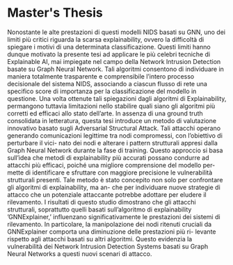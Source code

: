 # Master's Thesis
Nonostante le alte prestazioni di questi modelli NIDS basati su GNN, uno dei limiti più critici riguarda la scarsa explainability, ovvero la difficoltà di spiegare i motivi di una determinata classificazione. Questi limiti hanno dunque motivato la presente tesi ad applicare le più celebri tecniche di Explainable AI, mai impiegate nel campo della Network Intrusion Detection basate su Graph Neural Network. Tali algoritmi consentono di individuare in maniera totalmente trasparente e comprensibile l’intero processo decisionale del sistema NIDS, associando a ciascun flusso di rete una specifico score di importanza per la classificazione del modello in questione.
Una volta ottenute tali spiegazioni dagli algoritmi di Explainability, permangono tuttavia limitazioni nello stabilire quali siano gli algoritmi più corretti ed efficaci allo stato dell’arte. In assenza di una ground truth consolidata in letteratura, questa tesi introduce un metodo di valutazione innovativo basato sugli Adversarial Structural Attack. Tali attacchi operano generando comunicazioni legittime tra nodi compromessi, con l’obiettivo di perturbare il vici- nato dei nodi e alterare i pattern strutturali appresi dalla Graph Neural Network durante la fase di training. Questo approccio si basa sull’idea che metodi di explainability più accurati possano condurre ad attacchi più efficaci, poiché una migliore comprensione del modello per- mette di identificare e sfruttare con maggiore precisione le vulnerabilità strutturali presenti. Tale metodo è stato concepito non solo per confrontare gli algoritmi di explainability, ma an- che per individuare nuove strategie di attacco che un potenziale attaccante potrebbe adottare per eludere il rilevamento. I risultati di questo studio dimostrano che gli attacchi strutturali, soprattutto quelli basati sull’algoritmo di explainability ’GNNExplainer,’ influenzano significativamente le prestazioni dei sistemi di rilevamento. In particolare, la manipolazione dei nodi ritenuti cruciali da GNNExplainer comporta una diminuzione delle prestazioni più ri- levante rispetto agli attacchi basati su altri algoritmi. Questo evidenzia la vulnerabilità dei Network Intrusion Detection Systems basati su Graph Neural Networks a questi nuovi scenari di attacco.
